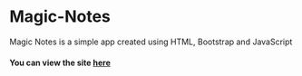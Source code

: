# Magic-Notes
Magic Notes is a simple app created using HTML, Bootstrap and JavaScript
#### You can view the site [here](https://greeshma030-magic-notes.netlify.app/)
